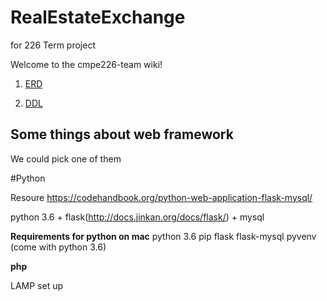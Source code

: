 # RealEstateExchange
for 226 Term project

Welcome to the cmpe226-team wiki!

1. [ERD](https://github.com/forrestyishichen/CMPE226/tree/master/ERD)

2. [DDL](https://github.com/forrestyishichen/CMPE226/tree/master/DDL)

## Some things about web framework 

We could pick one of them

#Python

Resoure
https://codehandbook.org/python-web-application-flask-mysql/

python 3.6 + flask(http://docs.jinkan.org/docs/flask/) + mysql

**Requirements for python on mac**
python 3.6
pip
flask
flask-mysql
pyvenv (come with python 3.6)

**php**

LAMP set up

